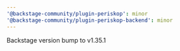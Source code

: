 ```yaml
---
'@backstage-community/plugin-periskop': minor
'@backstage-community/plugin-periskop-backend': minor
---
```


Backstage version bump to v1.35.1
